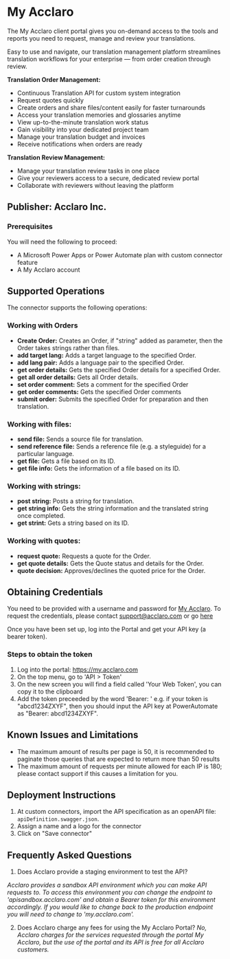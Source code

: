 # My Acclaro
The My Acclaro client portal gives you on-demand access to the tools and reports you need to request, manage and review your translations.

Easy to use and navigate, our translation management platform streamlines translation workflows for your enterprise — from order creation through review.

**Translation Order Management:**
* Continuous Translation API for custom system integration
* Request quotes quickly 
* Create orders and share files/content easily for faster turnarounds 
* Access your translation memories and glossaries anytime
* View up-to-the-minute translation work status
* Gain visibility into your dedicated project team
* Manage your translation budget and invoices
* Receive notifications when orders are ready

**Translation Review Management:**
* Manage your translation review tasks in one place
* Give your reviewers access to a secure, dedicated review portal
* Collaborate with reviewers without leaving the platform


## Publisher: Acclaro Inc.
### Prerequisites
You will need the following to proceed:
* A Microsoft Power Apps or Power Automate plan with custom connector feature
* A My Acclaro account

## Supported Operations
The connector supports the following operations:
### Working with Orders
* **Create Order:** Creates an Order, if "string" added as parameter, then the Order takes strings rather than files.
* **add target lang:** Adds a target language to the specified Order.
* **add lang pair:** Adds a language pair to the specified Order.
* **get order details:** Gets the specified Order details for a specified Order.
* **get all order details:** Gets all Order details.
* **set order comment:** Sets a comment for the specified Order
* **get order comments:** Gets the specified Order comments
* **submit order:** Submits the specified Order for preparation and then translation.
### Working with files:
* **send file:** Sends a source file for translation.
* **send reference file:** Sends a reference file (e.g. a styleguide) for a particular language.
* **get file:** Gets a file based on its ID.
* **get file info:** Gets the information of a file based on its ID.
### Working with strings:
* **post string:** Posts a string for translation.
* **get string info:** Gets the string information and the translated string once completed.
* **get strint:** Gets a string based on its ID.
### Working with quotes:
* **request quote:** Requests a quote for the Order.
* **get quote details:** Gets the Quote status and details for the Order.
* **quote decision:** Approves/declines the quoted price for the Order.

## Obtaining Credentials 
You need to be provided with a username and password for [My Acclaro](https://my.acclaro.com). To request the credentials, please contact support@acclaro.com or go [here](https://info.acclaro.com/my-acclaro-registration)

Once you have been set up, log into the Portal and get your API key (a bearer token).

### Steps to obtain the token
1. Log into the portal: https://my.acclaro.com
2. On the top menu, go to 'API > Token'
3. On the new screen you will find a field called 'Your Web Token', you can copy it to the clipboard
4. Add the token preceeded by the word 'Bearer: '
  e.g. if your token is "abcd1234ZXYF", then you should input the API key at PowerAutomate as "Bearer: abcd1234ZXYF".

## Known Issues and Limitations
* The maximum amount of results per page is 50, it is recommended to paginate those queries that are expected to return more than 50 results
* The maximum amount of requests per minute allowed for each IP is 180; please contact support if this causes a limitation for you.

## Deployment Instructions
1. At custom connectors, import the API specification as an openAPI file: `apiDefinition.swagger.json`.
2. Assign a name and a logo for the connector
3. Click on "Save connector"

## Frequently Asked Questions
1. Does Acclaro provide a staging environment to test the API?

*Acclaro provides a sandbox API environment which you can make API requests to. To access this environment you can change the endpoint to 'apisandbox.acclaro.com' and obtain a Bearer token for this environment accordingly. If you would like to change back to the production endpoint you will need to change to 'my.acclaro.com'.*

2. Does Acclaro charge any fees for using the My Acclaro Portal?
*No, Acclaro charges for the services requested through the portal My Acclaro, but the use of the portal and its API is free for all Acclaro customers.*